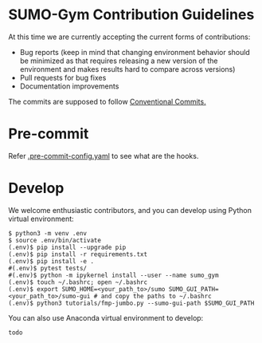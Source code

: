 # SUMO-Gym Contribution Guidelines

At this time we are currently accepting the current forms of contributions:

- Bug reports (keep in mind that changing environment behavior should be minimized as that requires releasing a new version of the environment and makes results hard to compare across versions)
- Pull requests for bug fixes
- Documentation improvements

The commits are supposed to follow [Conventional Commits.](https://www.conventionalcommits.org/)

# Pre-commit

Refer [.pre-commit-config.yaml](./.pre-commit-config.yaml) to see what are the hooks.

# Develop

We welcome enthusiastic contributors, and you can develop using Python virtual environment:

```shell
$ python3 -m venv .env
$ source .env/bin/activate
(.env)$ pip install --upgrade pip
(.env)$ pip install -r requirements.txt
(.env)$ pip install -e .
#(.env)$ pytest tests/
#(.env)$ python -m ipykernel install --user --name sumo_gym
(.env)$ touch ~/.bashrc; open ~/.bashrc
(.env)$ export SUMO_HOME=<your_path_to>/sumo SUMO_GUI_PATH=<your_path_to>/sumo-gui # and copy the paths to ~/.bashrc
(.env)$ python3 tutorials/fmp-jumbo.py --sumo-gui-path $SUMO_GUI_PATH
```

You can also use Anaconda virtual environment to develop:

```shell
todo
```